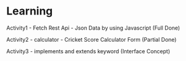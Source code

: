 # Learning

Activity1 - Fetch Rest Api - Json Data by using Javascript (Full Done)

Activity2 - calculator - Cricket Score Calculator Form (Partial Done)

Activity3 - implements and extends keyword (Interface Concept)


